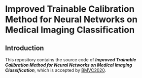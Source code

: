 # Improved Trainable Calibration Method for Neural Networks on Medical Imaging Classification

## Introduction
This repository contains the source code of ***Improved Trainable Calibration Method for Neural Networks on Medical Imaging Classification***, which is accepted by [BMVC2020](https://bmvc2020.github.io).
